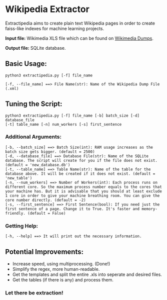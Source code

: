 # Wikipedia Extractor

Extractipedia aims to create plain text Wikipedia pages in order to create faiss-like indexes for machine learning projects.

<b>Input file:</b> Wikimedia XLS file which can be found on [Wikimedia Dumps](https://dumps.wikimedia.org/enwiki/).

<b>Output file:</b> SQLite database.

## Basic Usage:

```
python3 extractipedia.py [-f] file_name 
```
```
[-f, --file_name] ==> File Name(str): Name of the Wikipedia Dump File (.xml)
```
## Tuning the Script:

```
python3 extractipedia.py [-f] file_name [-b] batch_size [-d] database_file
[-t] table_name [-n] num_workers [-s] first_sentence
```

### Additional Arguments:

```
[-b, --batch_size] ==> Batch Size(int): RAM usage increases as the batch size gets bigger. (default = 2500)
[-d, --database_file] ==> Database File(str): Name of the SQLite database. The script will create for you if the file does not exist. (default = 'new_database.db')
[-t, --table_name] ==> Table Name(str): Name of the table for the database above. It will be created if it does not exist. (default = 'new_table')
[-n, --num_workers] ==> Number of Workers(int): Each process runs on different core. So the maximum process number equals to the cores that your machine has. But it is advisable that you should at least exclude 1 core in order to give your machine breathing room. You can give the core number directly. (default = -2)
[-s, --first_sentence] ==> First Sentence(bool): If you need just the first sentence of a page. Change it to True. It's faster and memory-friendly. (default = False)
```

### Getting Help:

```
[-h, --help] ==> It will print out the necessary information.
```

## Potential Improvements:

- Increase speed, using multiprocessing. (Done!)
- Simplify the regex, more human-readable.
- Get the templates and split the entire .xls into seperate and desired files.
- Get the tables (if there is any) and process them.

### Let there be extraction!